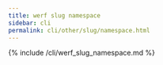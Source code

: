 ```yaml
---
title: werf slug namespace
sidebar: cli
permalink: cli/other/slug/namespace.html
---
```


{% include /cli/werf_slug_namespace.md %}
